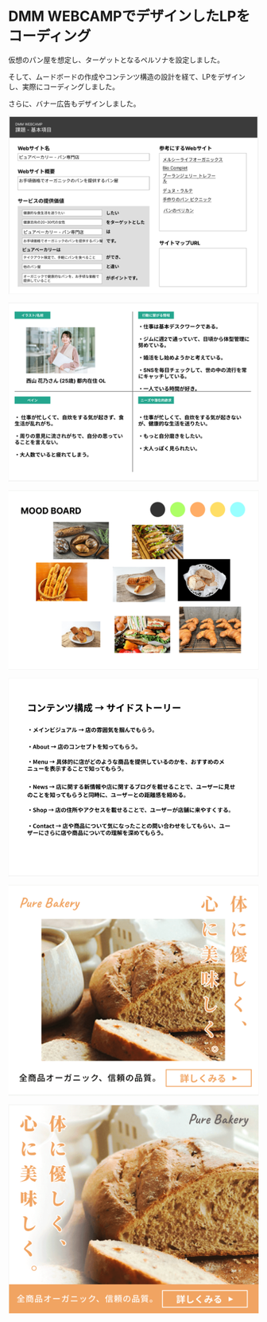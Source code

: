 # DMM WEBCAMPでデザインしたLPをコーディング
仮想のパン屋を想定し、ターゲットとなるペルソナを設定しました。

そして、ムードボードの作成やコンテンツ構造の設計を経て、LPをデザインし、実際にコーディングしました。

さらに、バナー広告もデザインしました。

![要件定義](my_portofolio12/img/readme/requirements_definition.png)

![ペルソナ設定](my_portofolio12/img/readme/persona.png)

![ムードボード](my_portofolio12/img/readme/moodboard.png)

![コンテンツ構成](my_portofolio12/img/readme/structure.png)

![バナー1](my_portofolio12/img/readme/banner1.png)

![バナー2](my_portofolio12/img/readme/banner2.png)
